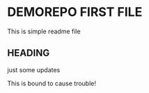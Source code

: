 # DEMOREPO FIRST FILE

This is simple readme file


## HEADING

just some updates

This is bound to cause trouble!
